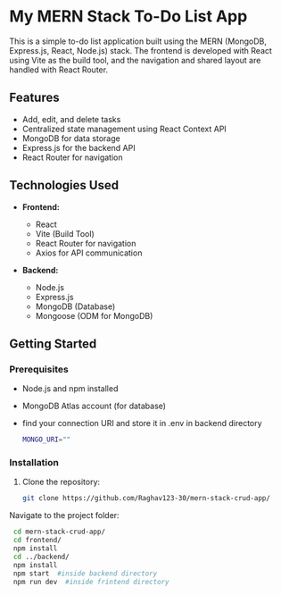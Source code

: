 # My MERN Stack To-Do List App

This is a simple to-do list application built using the MERN (MongoDB, Express.js, React, Node.js) stack. The frontend is developed with React using Vite as the build tool, and the navigation and shared layout are handled with React Router.

## Features

- Add, edit, and delete tasks
- Centralized state management using React Context API
- MongoDB for data storage
- Express.js for the backend API
- React Router for navigation

## Technologies Used

- **Frontend:**
  - React
  - Vite (Build Tool)
  - React Router for navigation
  - Axios for API communication

- **Backend:**
  - Node.js
  - Express.js
  - MongoDB (Database)
  - Mongoose (ODM for MongoDB)

## Getting Started

### Prerequisites

- Node.js and npm installed
- MongoDB Atlas account (for database)
- find your connection URI and store it in .env in backend directory

  ``` bash
  MONGO_URI=""

### Installation

1. Clone the repository:

   ```bash
   git clone https://github.com/Raghav123-30/mern-stack-crud-app/
  Navigate to the project folder:

  ```bash
   cd mern-stack-crud-app/
   cd frontend/
   npm install
   cd ../backend/
   npm install
   npm start  #inside backend directory
   npm run dev  #inside frintend directory
